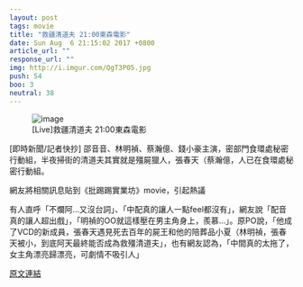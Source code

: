 ```yaml
---
layout: post
tags: movie
title: "救疆清道夫 21:00東森電影"
date: Sun Aug  6 21:15:02 2017 +0800
article_url: ""
response_url: ""
img: http://i.imgur.com/QgT3P05.jpg
push: 54
boo: 3
neutral: 38
---
```


<figure>
<img src="http://i.imgur.com/QgT3P05.jpg" alt="image">
<figcaption>
[Live]救疆清道夫 21:00東森電影
</figcaption>
</figure>



[即時新聞/記者快抄] 邵音音、林明禎、蔡瀚億、錢小豪主演，密部門食環處秘密行動組，半夜掃街的清道夫其實就是殭屍獵人，張春天（蔡瀚億，人已在食環處秘密行動組。

網友將相關訊息貼到《批踢踢實業坊》movie，引起熱議

有人直呼「不爛阿...又沒台詞」、「中配真的讓人一點feel都沒有」，網友說「配音真的讓人超出戲」，「明禎的OO就這樣壓在男主角身上，羨慕...」。原PO說，「他成了VCD的新成員，張春天遇見死去百年的屍王和他的陪葬品小夏（林明禎，張春天被小，到底阿天最終能否成為救殭清道夫」，也有網友認為，「中間真的太拖了，女主角漂亮歸漂亮，可劇情不吸引人」

<a href = "https://www.ptt.cc/bbs/movie/M.1502025305.A.172.html">原文連結</a>

